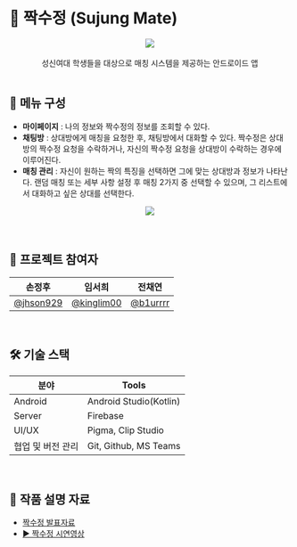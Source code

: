 # 💜 짝수정 (Sujung Mate)
<div align="center"><img src="https://user-images.githubusercontent.com/70993562/153712851-ac13aea0-635d-4bb5-b316-040ae988ae8a.png"></div>
<br>
<div align="center">성신여대 학생들을 대상으로 매칭 시스템을 제공하는 안드로이드 앱</div>
<br>

## 💜 메뉴 구성
- **마이페이지** : 나의 정보와 짝수정의 정보를 조회할 수 있다.
- **채팅방** : 상대방에게 매칭을 요청한 후, 채팅방에서 대화할 수 있다. 짝수정은 상대방의 짝수정 요청을 수락하거나, 자신의 짝수정 요청을 상대방이 수락하는 경우에 이루어진다.
- **매칭 관리** : 자신이 원하는 짝의 특징을 선택하면 그에 맞는 상대방과 정보가 나타난다. 랜덤 매칭 또는 세부 사항 설정 후 매칭 2가지 중 선택할 수 있으며, 그 리스트에서 대화하고 싶은 상대를 선택한다.
<div align="center"><img src="https://user-images.githubusercontent.com/70993562/153755017-827d57ff-9515-4d93-8359-641632489824.png"></div>
<br></br>

## :busts_in_silhouette: 프로젝트 참여자
| 손정후 | 임서희 | 전채연 |
| --- | --- | --- |
| [@jhson929](https://github.com/jhson929) | [@kinglim00](https://github.com/kinglim00) | [@b1urrrr](https://github.com/b1urrrr) |
<br>

## 🛠 기술 스택
| 분야 | Tools |
| --- | --- |
| Android | Android Studio(Kotlin) |
| Server | Firebase |
| UI/UX | Pigma, Clip Studio |
| 협업 및 버전 관리 | Git, Github, MS Teams |
<br>

## :ledger: 작품 설명 자료
- [짝수정 발표자료](https://github.com/SujungMate/SujungMate-Client/files/8053463/_.pdf)
- [▶ 짝수정 시연영상](https://drive.google.com/file/d/1McGIGS677SI5TPRXyxzbNbRZCmakXv9x/view?usp=sharing)
